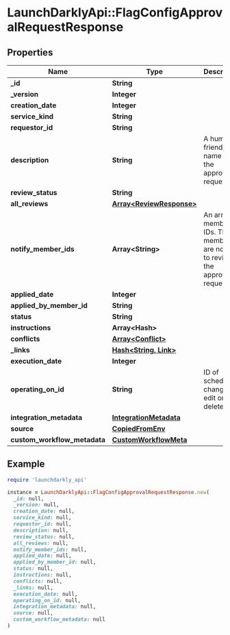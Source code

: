 # LaunchDarklyApi::FlagConfigApprovalRequestResponse

## Properties

| Name | Type | Description | Notes |
| ---- | ---- | ----------- | ----- |
| **_id** | **String** |  |  |
| **_version** | **Integer** |  |  |
| **creation_date** | **Integer** |  |  |
| **service_kind** | **String** |  |  |
| **requestor_id** | **String** |  | [optional] |
| **description** | **String** | A human-friendly name for the approval request | [optional] |
| **review_status** | **String** |  |  |
| **all_reviews** | [**Array&lt;ReviewResponse&gt;**](ReviewResponse.md) |  |  |
| **notify_member_ids** | **Array&lt;String&gt;** | An array of member IDs. These members are notified to review the approval request. |  |
| **applied_date** | **Integer** |  | [optional] |
| **applied_by_member_id** | **String** |  | [optional] |
| **status** | **String** |  |  |
| **instructions** | **Array&lt;Hash&gt;** |  |  |
| **conflicts** | [**Array&lt;Conflict&gt;**](Conflict.md) |  |  |
| **_links** | [**Hash&lt;String, Link&gt;**](Link.md) |  |  |
| **execution_date** | **Integer** |  | [optional] |
| **operating_on_id** | **String** | ID of scheduled change to edit or delete | [optional] |
| **integration_metadata** | [**IntegrationMetadata**](IntegrationMetadata.md) |  | [optional] |
| **source** | [**CopiedFromEnv**](CopiedFromEnv.md) |  | [optional] |
| **custom_workflow_metadata** | [**CustomWorkflowMeta**](CustomWorkflowMeta.md) |  | [optional] |

## Example

```ruby
require 'launchdarkly_api'

instance = LaunchDarklyApi::FlagConfigApprovalRequestResponse.new(
  _id: null,
  _version: null,
  creation_date: null,
  service_kind: null,
  requestor_id: null,
  description: null,
  review_status: null,
  all_reviews: null,
  notify_member_ids: null,
  applied_date: null,
  applied_by_member_id: null,
  status: null,
  instructions: null,
  conflicts: null,
  _links: null,
  execution_date: null,
  operating_on_id: null,
  integration_metadata: null,
  source: null,
  custom_workflow_metadata: null
)
```

